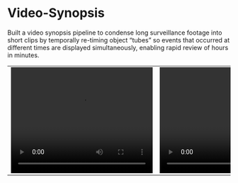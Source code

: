 # Video-Synopsis
Built a video synopsis pipeline to condense long surveillance footage into short clips by temporally re-timing object “tubes” so events that occurred at different times are displayed simultaneously, enabling rapid review of hours in minutes.


<table>
  <tr>
    <td>
      <video width="320" height="240" controls>
        <source src="path/to/video1.mp4" type="video/mp4">
        Your browser does not support the video tag.
      </video>
    </td>
    <td>
      <video width="320" height="240" controls>
        <source src="path/to/video2.mp4" type="video/mp4">
        Your browser does not support the video tag.
      </video>
    </td>
  </tr>
</table>
